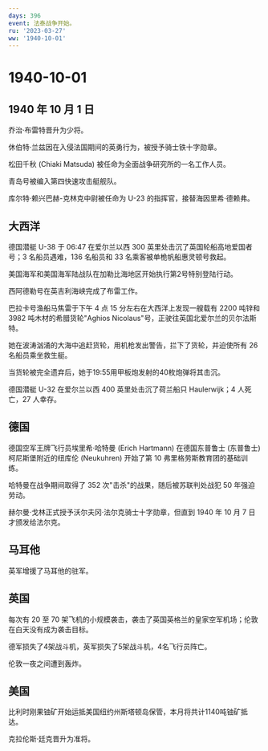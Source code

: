 ```yaml
---
days: 396
event: 法泰战争开始。
ru: '2023-03-27'
ww: '1940-10-01'
---
```


# 1940-10-01

## 1940 年 10 月 1 日

乔治·布雷特晋升为少将。

休伯特·兰兹因在入侵法国期间的英勇行为，被授予骑士铁十字勋章。

松田千秋 (Chiaki Matsuda) 被任命为全面战争研究所的一名工作人员。

青岛号被编入第四快速攻击艇舰队。

库尔特·赖兴巴赫-克林克中尉被任命为 U-23 的指挥官，接替海因里希·德赖弗。

## 大西洋

德国潜艇 U-38 于 06:47 在爱尔兰以西 300
英里处击沉了英国轮船高地爱国者号；3 名船员遇难，136 名船员和 33
名乘客被单桅帆船惠灵顿号救起。

美国海军和美国海军陆战队在加勒比海地区开始执行第2号特别登陆行动。

西阿德勒号在英吉利海峡完成了布雷工作。

巴拉卡号渔船马焦雷于下午 4 点 15 分左右在大西洋上发现一艘载有 2200
吨锌和 3982 吨木材的希腊货轮"Aghios
Nicolaus"号，正驶往英国北爱尔兰的贝尔法斯特。

她在波涛汹涌的大海中追赶货轮，用机枪发出警告，拦下了货轮，并迫使所有 26
名船员乘坐救生艇。

当货轮被完全遗弃后，她于19:55用甲板炮发射的40枚炮弹将其击沉。

德国潜艇 U-32 在爱尔兰以西 400 英里处击沉了荷兰船只 Haulerwijk；4
人死亡，27 人幸存。

## 德国

德国空军王牌飞行员埃里希·哈特曼 (Erich Hartmann) 在德国东普鲁士
(东普鲁士) 柯尼斯堡附近的纽库伦 (Neukuhren) 开始了第 10
弗里格劳斯教育团的基础训练。

哈特曼在战争期间取得了 352 次"击杀"的战果，随后被苏联判处战犯 50
年强迫劳动。

赫尔曼·戈林正式授予沃尔夫冈·法尔克骑士十字勋章，但直到 1940 年 10 月 7
日才颁发给法尔克。

## 马耳他

英军增援了马耳他的驻军。

## 英国

每次有 20 至 70
架飞机的小规模袭击，袭击了英国英格兰的皇家空军机场；伦敦在白天没有成为袭击目标。

德军损失了4架战斗机，英军损失了5架战斗机，4名飞行员阵亡。

伦敦一夜之间遭到轰炸。

## 美国

比利时刚果铀矿开始运抵美国纽约州斯塔顿岛保管，本月将共计1140吨铀矿抵达。

克拉伦斯·廷克晋升为准将。